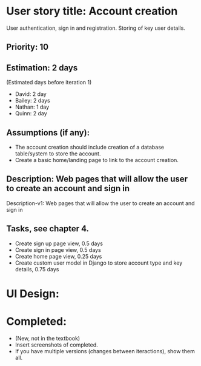 # User story title: Account creation
User authentication, sign in and registration. Storing of key user details.

## Priority: 10

## Estimation: 2 days
(Estimated days before iteration 1)
* David: 2 day
* Bailey: 2 days
* Nathan: 1 day
* Quinn: 2 day

## Assumptions (if any):
* The account creation should include creation of a database table/system to store the account.
* Create a basic home/landing page to link to the account creation.

## Description: Web pages that will allow the user to create an account and sign in
Description-v1: Web pages that will allow the user to create an account and sign in

## Tasks, see chapter 4.
* Create sign up page view, 0.5 days
* Create sign in page view, 0.5 days
* Create home page view, 0.25 days
* Create custom user model in Django to store account type and key details, 0.75 days

# UI Design:

# Completed:
* (New, not in the textbook) 
* Insert screenshots of completed. 
* If you have multiple versions (changes between iteractions), show them all.

